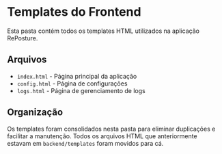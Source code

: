 # Templates do Frontend

Esta pasta contém todos os templates HTML utilizados na aplicação RePosture.

## Arquivos

- `index.html` - Página principal da aplicação
- `config.html` - Página de configurações
- `logs.html` - Página de gerenciamento de logs

## Organização

Os templates foram consolidados nesta pasta para eliminar duplicações e facilitar a manutenção. Todos os arquivos HTML que anteriormente estavam em `backend/templates` foram movidos para cá.